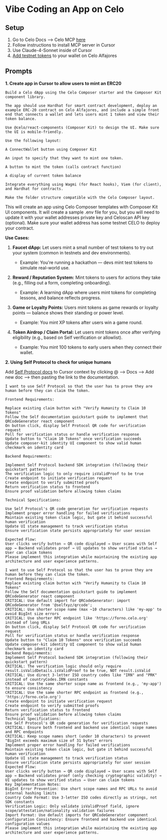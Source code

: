 # Vibe Coding an App on Celo

## Setup

1. Go to Celo Docs --> Celo MCP [here](https://docs.celo.org/build/mcp/composer-mcp)
2. Follow instructions to install MCP server in Cursor
3. Use Claude-4-Sonnet inside of Cursor
4. [Add testnet tokens](https://faucet.celo.org/alfajores) to your wallet on Celo Alfajores 

## Prompts

  **1. Create app in Cursor to allow users to mint an ERC20**

```
Build a Celo dApp using the Celo Composer starter and the Composer Kit component library.

The app should use Hardhat for smart contract development, deploy an example ERC-20 contract on Celo Alfajores, and include a simple front end that connects a wallet and lets users mint 1 token and view their token balance.

Use @celo/react-components (Composer Kit) to design the UI. Make sure the UI is mobile-friendly.

Use the following layout:

A ConnectWallet button using Composer Kit

An input to specify that they want to mint one token.

A button to mint the token (calls contract function)

A display of current token balance

Integrate everything using Wagmi (for React hooks), Viem (for client), and Hardhat for contracts.

Make the folder structure compatible with the Celo Composer layout.
```

This will create an app using Celo Composer templates with Composer Kit UI components. It will create a sample .env file for you, but you will need to update it with your wallet addresses private key and Celoscan API key (optional). Make sure your wallet address has some testnet CELO to deploy your contract. 

**Use Cases:**

1. **Faucet dApp:** Let users mint a small number of test tokens to try out your system (common in testnets and dev environments).
    - Example: You're running a hackathon — devs mint test tokens to simulate real-world use.

2. **Reward / Reputation System:** Mint tokens to users for actions they take (e.g., filling out a form, completing onboarding).
    - Example: A learning dApp where users mint tokens for completing lessons, and balance reflects progress.

3. **Game or Loyalty Points:** Users mint tokens as game rewards or loyalty points — balance shows their standing or power level.
    - Example: You mint XP tokens after users win a game round.

4. **Token Airdrop / Claim Portal:** Let users mint tokens once after verifying eligibility (e.g., based on Self verification or allowlist).
    - Example: You mint 100 tokens to early users when they connect their wallet.
  
**2. Using Self Protocol to check for unique humans**

Add [Self Protocol docs](https://docs.self.xyz/) to Cursor context by clicking @ --> Docs --> Add new doc --> then pasting the link to the documentation.
```
I want to use Self Protocol so that the user has to prove they are human before they can claim the token. 

Frontend Requirements:

Replace existing claim button with "Verify Humanity to Claim 10 Tokens"
Follow the Self documentation quickstart guide to implement that QRCodeGenerator react component
On button click, display Self Protocol QR code for verification request
Poll for verification status or handle verification response
Update button to "Claim 10 Tokens" once verification succeeds
Update composer-kit identity UI component to show valid human checkmark on identity card

Backend Requirements:

Implement Self Protocol backend SDK integration (following their quickstart pattern)
The verification logic to only require isValidProof to be true
Create endpoint to initiate verification request
Create endpoint to verify submitted proofs
Return verification status to frontend
Ensure proof validation before allowing token claims

Technical Specifications:

Use Self Protocol's QR code generation for verification requests
Implement proper error handling for failed verifications
Maintain existing token claim logic, but gate it behind successful human verification
Update UI state management to track verification status
Ensure verification state persists appropriately for user session

Expected Flow:
User clicks verify button → QR code displayed → User scans with Self app → Backend validates proof → UI updates to show verified status → User can claim tokens
Please implement this integration while maintaining the existing app architecture and user experience patterns.
```

```
I want to use Self Protocol so that the user has to prove they are human before they can claim the token.
Frontend Requirements:
Replace existing claim button with "Verify Humanity to Claim 10 Tokens"
Follow the Self documentation quickstart guide to implement QRCodeGenerator react component
CRITICAL: Use default import for QRCodeGenerator: import QRCodeGenerator from '@selfxyz/qrcode';
CRITICAL: Use shorter scope name (max ~10 characters) like 'my-app' to avoid BigInt size errors
CRITICAL: Use shorter RPC endpoint like 'https://forno.celo.org' instead of long URLs
On button click, display Self Protocol QR code for verification request
Poll for verification status or handle verification response
Update button to "Claim 10 Tokens" once verification succeeds
Update composer-kit identity UI component to show valid human checkmark on identity card
Backend Requirements:
Implement Self Protocol backend SDK integration (following their quickstart pattern)
CRITICAL: The verification logic should only require result.isValidDetails.isValidProof to be true, NOT result.isValid
CRITICAL: Use direct 3-letter ISO country codes like "IRN" and "PRK" instead of countryCodes.IRN constants
CRITICAL: Use the same shorter scope name as frontend (e.g., 'my-app') to ensure consistency
CRITICAL: Use the same shorter RPC endpoint as frontend (e.g., 'https://forno.celo.org')
Create endpoint to initiate verification request
Create endpoint to verify submitted proofs
Return verification status to frontend
Ensure proof validation before allowing token claims
Technical Specifications:
Use Self Protocol's QR code generation for verification requests
CRITICAL: Ensure both frontend and backend use identical scope names and RPC endpoints
CRITICAL: Keep scope names short (under 10 characters) to prevent "BigInt exceeds maximum size of 31 bytes" errors
Implement proper error handling for failed verifications
Maintain existing token claim logic, but gate it behind successful human verification
Update UI state management to track verification status
Ensure verification state persists appropriately for user session
Expected Flow:
User clicks verify button → QR code displayed → User scans with Self app → Backend validates proof (only checking cryptographic validity) → UI updates to show verified status → User can claim tokens
Key Implementation Notes:
BigInt Error Prevention: Use short scope names and RPC URLs to avoid internal hashing limits
Country Code Format: Use 3-letter ISO codes directly as strings, not SDK constants
Verification Logic: Only validate isValidProof field, ignore scope/attestation/nationality validation failures
Import Format: Use default imports for QRCodeGenerator component
Configuration Consistency: Ensure frontend and backend use identical configuration values
Please implement this integration while maintaining the existing app architecture and user experience patterns.
```
